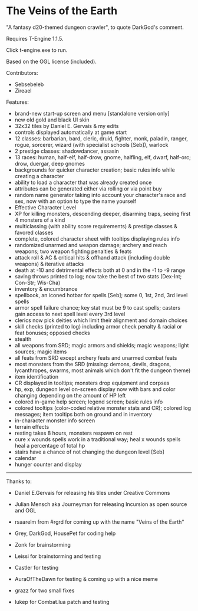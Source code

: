 The Veins of the Earth
=========

"A fantasy d20-themed dungeon crawler", to quote DarkGod's comment.

Requires T-Engine 1.1.5.

Click t-engine.exe to run.

Based on the OGL license (included).

Contributors:
- Sebsebeleb
- Zireael

Features:
- brand-new start-up screen and menu [standalone version only]
- new old gold and black UI skin
- 32x32 tiles by Daniel E. Gervais & my edits
- controls displayed automatically at game start
- 12 classes: barbarian, bard, cleric, druid, fighter, monk, paladin, ranger, rogue, sorcerer, wizard (with specialist schools [Seb]), warlock
- 2 prestige classes: shadowdancer, assasin
- 13 races: human, half-elf, half-drow, gnome, halfling, elf, dwarf, half-orc; drow, duergar, deep gnomes
- backgrounds for quicker character creation; basic rules info while creating a character
- ability to load a character that was already created once
- attributes can be generated either via rolling or via point buy
- random name generator taking into account your character's race and sex, now with an option to type the name yourself
- Effective Character Level
- XP for killing monsters, descending deeper, disarming traps, seeing first 4 monsters of a kind
- multiclassing (with ability score requirements) & prestige classes & favored classes
- complete, colored character sheet with tooltips displaying rules info
- randomized unarmed and weapon damage; archery and reach weapons; two weapon fighting penalties & feats
- attack roll & AC & critical hits & offhand attack (including double weapons) & iterative attacks
- death at -10 and detrimental effects both at 0 and in the -1 to -9 range
- saving throws printed to log; now take the best of two stats (Dex-Int; Con-Str; Wis-Cha)
- inventory & encumbrance
- spellbook, an iconed hotbar for spells [Seb]; some 0, 1st, 2nd, 3rd level spells
- armor spell failure chance; key stat must be 9 to cast spells; casters gain access to next spell level every 3rd level
- clerics now pick deities which limit their alignment and domain choices
- skill checks (printed to log) including armor check penalty & racial or feat bonuses; opposed checks
- stealth
- all weapons from SRD; magic armors and shields; magic weapons; light sources; magic items
- all feats from SRD except archery feats and unarmed combat feats
- most monsters from the SRD (missing: demons, devils, dragons, lycanthropes, swarms, most animals which don't fit the dungeon theme)
- item identification
- CR displayed in tooltips; monsters drop equipment and corpses
- hp, exp, dungeon level on-screen display now with bars and color changing depending on the amount of HP left
- colored in-game help screen; legend screen; basic rules info
- colored tooltips (color-coded relative monster stats and CR); colored log messages; item tooltips both on ground and in inventory
- in-character monster info screen
- terrain effects
- resting takes 8 hours, monsters respawn on rest
- cure x wounds spells work in a traditional way; heal x wounds spells heal a percentage of total hp
- stairs have a chance of not changing the dungeon level [Seb]
- calendar
- hunger counter and display

***
Thanks to:
- Daniel E.Gervais for releasing his tiles under Creative Commons
- Julian Mensch aka Journeyman for releasing Incursion as open source and OGL

- rsaarelm from #rgrd for coming up with the name "Veins of the Earth"
- Grey, DarkGod, HousePet for coding help
- Zonk for brainstorming
- Leissi for brainstorming and testing
- Castler for testing
- AuraOfTheDawn for testing & coming up with a nice meme
- grazz for two small fixes
- lukep for Combat.lua patch and testing



